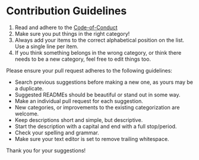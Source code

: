 # Contribution Guidelines

1. Read and adhere to the [Code-of-Conduct](./code-of-conduct.md)
2. Make sure you put things in the right category!
3. Always add your items to the correct alphabetical position on the list. Use a single line per item.
4. If you think something belongs in the wrong category, or think there needs to be a new category, feel free to edit things too.

Please ensure your pull request adheres to the following guidelines:

- Search previous suggestions before making a new one, as yours may be a duplicate.
- Suggested READMEs should be beautiful or stand out in some way.
- Make an individual pull request for each suggestion.
- New categories, or improvements to the existing categorization are welcome.
- Keep descriptions short and simple, but descriptive.
- Start the description with a capital and end with a full stop/period.
- Check your spelling and grammar.
- Make sure your text editor is set to remove trailing whitespace.

Thank you for your suggestions!
